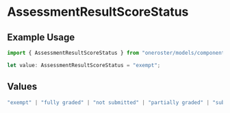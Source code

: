 # AssessmentResultScoreStatus

## Example Usage

```typescript
import { AssessmentResultScoreStatus } from "oneroster/models/components";

let value: AssessmentResultScoreStatus = "exempt";
```

## Values

```typescript
"exempt" | "fully graded" | "not submitted" | "partially graded" | "submitted"
```
